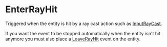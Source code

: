 # EnterRayHit

Triggered when the entity is hit by a ray cast action such as
[InputRayCast](./Action/InputRayCast).

If you want the event to be stopped automatically when the entity isn't
hit anymore you must also place a [LeaveRayHit](./Event/LeaveRayHit) event
on the entity.
